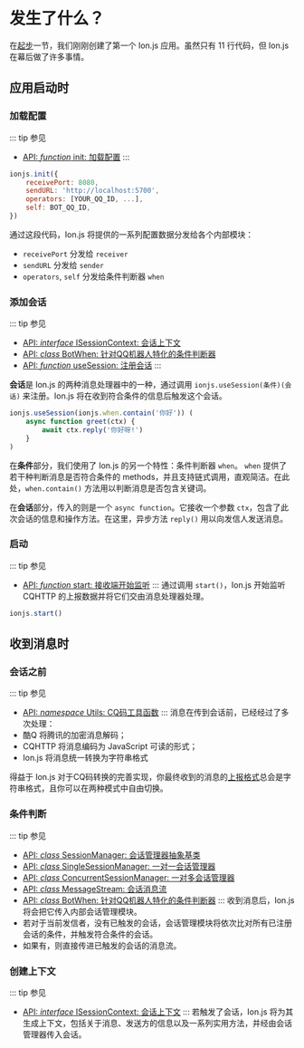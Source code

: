 # 发生了什么？
在[起步](getting-started.html)一节，我们刚刚创建了第一个 Ion.js 应用。虽然只有 11 行代码，但 Ion.js 在幕后做了许多事情。

## 应用启动时

### 加载配置
::: tip 参见
- [API: *function* init: 加载配置](/api/functions.html#init)
:::
```js
ionjs.init({
    receivePort: 8080,
    sendURL: 'http://localhost:5700',
    operators: [YOUR_QQ_ID, ...],
    self: BOT_QQ_ID,
})
```
通过这段代码，Ion.js 将提供的一系列配置数据分发给各个内部模块：
- `receivePort` 分发给 `receiver`
- `sendURL` 分发给 `sender`
- `operators`, `self` 分发给条件判断器 `when`

### 添加会话
::: tip 参见
- [API: *interface* ISessionContext: 会话上下文](/api/intefaces.html#isessioncontext)
- [API: *class* BotWhen: 针对QQ机器人特化的条件判断器](/api/classes.html#botwhen)
- [API: *function* useSession: 注册会话](/api/functions.html#usesession)
:::

**会话**是 Ion.js 的两种消息处理器中的一种，通过调用 `ionjs.useSession(条件)(会话)` 来注册。Ion.js 将在收到符合条件的信息后触发这个会话。
```js
ionjs.useSession(ionjs.when.contain('你好')) (
    async function greet(ctx) {
        await ctx.reply('你好呀!')
    }
)
```
在**条件**部分，我们使用了 Ion.js 的另一个特性：条件判断器 `when`。 `when` 提供了若干种判断消息是否符合条件的 methods，并且支持链式调用，直观简洁。在此处，`when.contain()` 方法用以判断消息是否包含关键词。

在**会话**部分，传入的则是一个 `async function`。它接收一个参数 `ctx`，包含了此次会话的信息和操作方法。在这里，异步方法 `reply()` 用以向发信人发送消息。

### 启动
::: tip 参见
- [API: *function* start: 接收端开始监听](/api/functions.html#start)
:::
通过调用 `start()`，Ion.js 开始监听 CQHTTP 的上报数据并将它们交由消息处理器处理。
```js
ionjs.start()
```

## 收到消息时

### 会话之前
::: tip 参见
- [API: *namespace* Utils: CQ码工具函数](/api/objects.html#utils)
:::
消息在传到会话前，已经经过了多次处理：
- 酷Q 将腾讯的加密消息解码；
- CQHTTP 将消息编码为 JavaScript 可读的形式；
- Ion.js 将消息统一转换为字符串格式

得益于 Ion.js 对于CQ码转换的完善实现，你最终收到的消息的[上报格式](https://cqhttp.cc/docs/4.7/#/Message)总会是字符串格式，且你可以在两种模式中自由切换。

### 条件判断
::: tip 参见
- [API: *class* SessionManager: 会话管理器抽象基类](/api/classes.html#sessionmanager)
- [API: *class* SingleSessionManager: 一对一会话管理器](/api/classes.html#singlesessionmanager)
- [API: *class* ConcurrentSessionManager: 一对多会话管理器](/api/classes.html#concurrentsessionmanager)
- [API: *class* MessageStream: 会话消息流](/api/classes.html#messagestream)
- [API: *class* BotWhen: 针对QQ机器人特化的条件判断器](/api/classes.html#botwhen)
:::
收到消息后，Ion.js 将会把它传入内部会话管理模块。
- 若对于当前发信者，没有已触发的会话，会话管理模块将依次比对所有已注册会话的条件，并触发符合条件的会话。
- 如果有，则直接传进已触发的会话的消息流。

### 创建上下文
::: tip 参见
- [API: *interface* ISessionContext: 会话上下文](/api/intefaces.html#isessioncontext)
:::
若触发了会话，Ion.js 将为其生成上下文，包括关于消息、发送方的信息以及一系列实用方法，并经由会话管理器传入会话。
